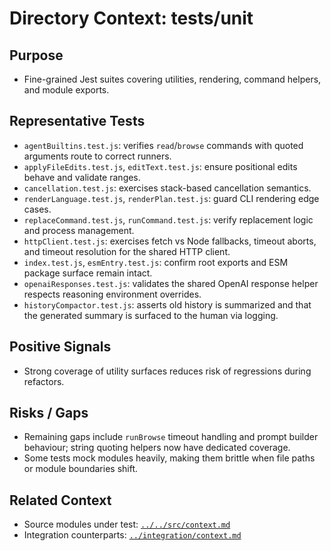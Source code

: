 # Directory Context: tests/unit

## Purpose

- Fine-grained Jest suites covering utilities, rendering, command helpers, and module exports.

## Representative Tests

- `agentBuiltins.test.js`: verifies `read`/`browse` commands with quoted arguments route to correct runners.
- `applyFileEdits.test.js`, `editText.test.js`: ensure positional edits behave and validate ranges.
- `cancellation.test.js`: exercises stack-based cancellation semantics.
- `renderLanguage.test.js`, `renderPlan.test.js`: guard CLI rendering edge cases.
- `replaceCommand.test.js`, `runCommand.test.js`: verify replacement logic and process management.
- `httpClient.test.js`: exercises fetch vs Node fallbacks, timeout aborts, and timeout resolution for the shared HTTP client.
- `index.test.js`, `esmEntry.test.js`: confirm root exports and ESM package surface remain intact.
- `openaiResponses.test.js`: validates the shared OpenAI response helper respects reasoning environment overrides.
- `historyCompactor.test.js`: asserts old history is summarized and that the generated summary is surfaced to the human via logging.

## Positive Signals

- Strong coverage of utility surfaces reduces risk of regressions during refactors.

## Risks / Gaps

- Remaining gaps include `runBrowse` timeout handling and prompt builder behaviour; string quoting helpers now have dedicated coverage.
- Some tests mock modules heavily, making them brittle when file paths or module boundaries shift.

## Related Context

- Source modules under test: [`../../src/context.md`](../../src/context.md)
- Integration counterparts: [`../integration/context.md`](../integration/context.md)
